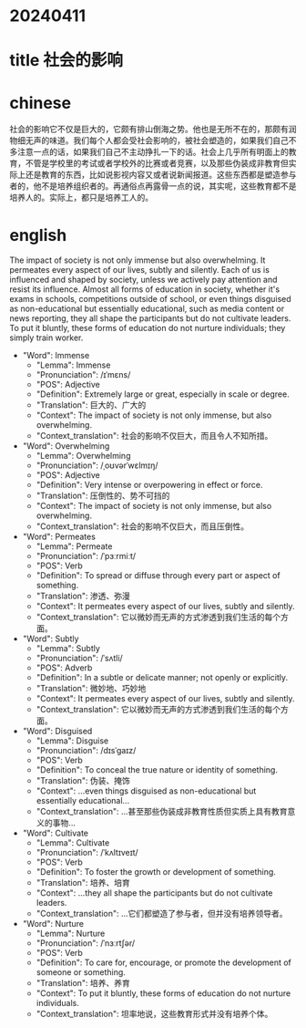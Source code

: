 
# 20240411

# title 社会的影响 

# chinese 
社会的影响它不仅是巨大的，它颇有排山倒海之势。他也是无所不在的，那颇有润物细无声的味道。我们每个人都会受社会影响的，被社会塑造的，如果我们自己不多注意一点的话，如果我们自己不主动挣扎一下的话。社会上几乎所有明面上的教育，不管是学校里的考试或者学校外的比赛或者竞赛，以及那些伪装成非教育但实际上还是教育的东西，比如说影视内容又或者说新闻报道。这些东西都是塑造参与者的，他不是培养组织者的。再通俗点再露骨一点的说，其实呢，这些教育都不是培养人的。实际上，都只是培养工人的。

# english
The impact of society is not only immense but also overwhelming. It permeates every aspect of our lives, subtly and silently. Each of us is influenced and shaped by society, unless we actively pay attention and resist its influence. Almost all forms of education in society, whether it's exams in schools, competitions outside of school, or even things disguised as non-educational but essentially educational, such as media content or news reporting, they all shape the participants but do not cultivate leaders. To put it bluntly, these forms of education do not nurture individuals; they simply train worker.

- "Word": Immense
  - "Lemma": Immense
  - "Pronunciation": /ɪˈmɛns/
  - "POS": Adjective
  - "Definition": Extremely large or great, especially in scale or degree.
  - "Translation": 巨大的、广大的
  - "Context": The impact of society is not only immense, but also overwhelming.
  - "Context_translation": 社会的影响不仅巨大，而且令人不知所措。
- "Word": Overwhelming
  - "Lemma": Overwhelming
  - "Pronunciation": /ˌoʊvərˈwɛlmɪŋ/
  - "POS": Adjective
  - "Definition": Very intense or overpowering in effect or force.
  - "Translation": 压倒性的、势不可挡的
  - "Context": The impact of society is not only immense, but also overwhelming.
  - "Context_translation": 社会的影响不仅巨大，而且压倒性。
- "Word": Permeates
  - "Lemma": Permeate
  - "Pronunciation": /ˈpɜːrmiːt/
  - "POS": Verb
  - "Definition": To spread or diffuse through every part or aspect of something.
  - "Translation": 渗透、弥漫
  - "Context": It permeates every aspect of our lives, subtly and silently.
  - "Context_translation": 它以微妙而无声的方式渗透到我们生活的每个方面。
- "Word": Subtly
  - "Lemma": Subtly
  - "Pronunciation": /ˈsʌtli/
  - "POS": Adverb
  - "Definition": In a subtle or delicate manner; not openly or explicitly.
  - "Translation": 微妙地、巧妙地
  - "Context": It permeates every aspect of our lives, subtly and silently.
  - "Context_translation": 它以微妙而无声的方式渗透到我们生活的每个方面。
- "Word": Disguised
  - "Lemma": Disguise
  - "Pronunciation": /dɪsˈɡaɪz/
  - "POS": Verb
  - "Definition": To conceal the true nature or identity of something.
  - "Translation": 伪装、掩饰
  - "Context": ...even things disguised as non-educational but essentially educational...
  - "Context_translation": ...甚至那些伪装成非教育性质但实质上具有教育意义的事物...
- "Word": Cultivate
  - "Lemma": Cultivate
  - "Pronunciation": /ˈkʌltɪveɪt/
  - "POS": Verb
  - "Definition": To foster the growth or development of something.
  - "Translation": 培养、培育
  - "Context": ...they all shape the participants but do not cultivate leaders.
  - "Context_translation": ...它们都塑造了参与者，但并没有培养领导者。
- "Word": Nurture
  - "Lemma": Nurture
  - "Pronunciation": /ˈnɜːrtʃər/
  - "POS": Verb
  - "Definition": To care for, encourage, or promote the development of someone or something.
  - "Translation": 培养、养育
  - "Context": To put it bluntly, these forms of education do not nurture individuals.
  - "Context_translation": 坦率地说，这些教育形式并没有培养个体。

